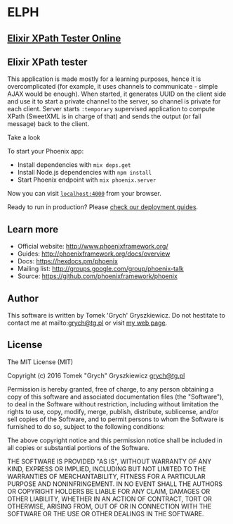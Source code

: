 # ELPH

## [Elixir XPath Tester Online](http://elph.tg.pl)

## Elixir XPath tester

This application is made mostly for a learning purposes, hence it is overcomplicated (for example, it uses channels to communicate - simple AJAX would be enough). When started, it generates UUID on the client side and use it to start a private channel to the server, so channel is private for each client. Server starts `:temporary` supervised application to compute XPath (SweetXML is in charge of that) and sends the output (or fail message) back to the client.

Take a look 

To start your Phoenix app:

  * Install dependencies with `mix deps.get`
  * Install Node.js dependencies with `npm install`
  * Start Phoenix endpoint with `mix phoenix.server`

Now you can visit [`localhost:4000`](http://localhost:4000) from your browser.

Ready to run in production? Please [check our deployment guides](http://www.phoenixframework.org/docs/deployment).

## Learn more

  * Official website: http://www.phoenixframework.org/
  * Guides: http://phoenixframework.org/docs/overview
  * Docs: https://hexdocs.pm/phoenix
  * Mailing list: http://groups.google.com/group/phoenix-talk
  * Source: https://github.com/phoenixframework/phoenix

## Author
This software is written by Tomek 'Grych' Gryszkiewicz. Do not hestitate to contact me at mailto:grych@tg.pl or visit [my web page](http://www.tg.pl).

## License
The MIT License (MIT)

Copyright (c) 2016 Tomek "Grych" Gryszkiewicz <grych@tg.pl>

Permission is hereby granted, free of charge, to any person obtaining a copy
of this software and associated documentation files (the "Software"), to deal
in the Software without restriction, including without limitation the rights
to use, copy, modify, merge, publish, distribute, sublicense, and/or sell
copies of the Software, and to permit persons to whom the Software is
furnished to do so, subject to the following conditions:

The above copyright notice and this permission notice shall be included in
all copies or substantial portions of the Software.

THE SOFTWARE IS PROVIDED "AS IS", WITHOUT WARRANTY OF ANY KIND, EXPRESS OR
IMPLIED, INCLUDING BUT NOT LIMITED TO THE WARRANTIES OF MERCHANTABILITY,
FITNESS FOR A PARTICULAR PURPOSE AND NONINFRINGEMENT. IN NO EVENT SHALL THE
AUTHORS OR COPYRIGHT HOLDERS BE LIABLE FOR ANY CLAIM, DAMAGES OR OTHER
LIABILITY, WHETHER IN AN ACTION OF CONTRACT, TORT OR OTHERWISE, ARISING FROM,
OUT OF OR IN CONNECTION WITH THE SOFTWARE OR THE USE OR OTHER DEALINGS IN
THE SOFTWARE.
